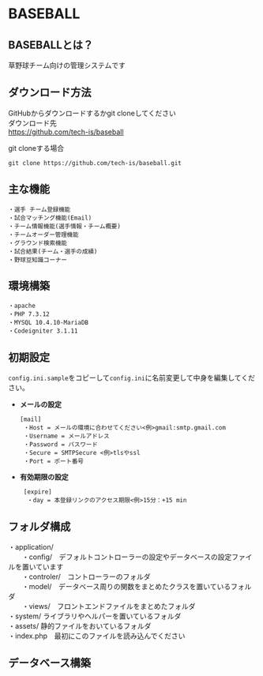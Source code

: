 # BASEBALL

## BASEBALLとは？
草野球チーム向けの管理システムです

## ダウンロード方法
GitHubからダウンロードするかgit cloneしてください  
ダウンロード先  
https://github.com/tech-is/baseball  

git cloneする場合  
```
git clone https://github.com/tech-is/baseball.git  
```

## 主な機能
```
・選手 チーム登録機能  
・試合マッチング機能(Email)  
・チーム情報機能(選手情報・チーム概要)  
・チームオーダー管理機能  
・グラウンド検索機能  
・試合結果(チーム・選手の成績)  
・野球豆知識コーナー 
```
## 環境構築
```
・apache  
・PHP 7.3.12  
・MYSQL 10.4.10-MariaDB   
・Codeigniter 3.1.11  
```

## 初期設定
```config.ini.sample```をコピーして```config.ini```に名前変更して中身を編集してください。

* **メールの設定**  
   ```
   [mail]  
    ・Host = メールの環境に合わせてください<例>gmail:smtp.gmail.com  
    ・Username = メールアドレス  
    ・Password = パスワード  
    ・Secure = SMTPSecure <例>tlsやssl   
    ・Port = ポート番号  
  
* **有効期限の設定**  
  ```
   [expire]  
    ・day = 本登録リンクのアクセス期限<例>15分：+15 min  

## フォルダ構成
・application/  
　　・config/　デフォルトコントローラーの設定やデータベースの設定ファイルを置いています  
　　・controler/　コントローラーのフォルダ  
　　・model/　データベース周りの関数をまとめたクラスを置いているフォルダ  
　　・views/　フロントエンドファイルをまとめたフォルダ  
・system/ ライブラリやヘルパーを置いているフォルダ  
・assets/ 静的ファイルをおいているフォルダ  
・index.php　最初にこのファイルを読み込んでください  

## データベース構築
